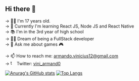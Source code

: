 ## Hi there 👋

→ 👶🏻 I'm 17 years old. <br>
→ 🧠 Currently I'm learning React JS, Node JS and React Native <br>
→ 📚 I'm in the 3rd year of high school <br>
→ 👨‍🎓 Dream of being a FullStack developer <br>
→ 💬 Ask me about games 🎮 <br>

→ 📫 How to reach me: armando.vinicius12@gmail.com <br>
→ <img src="https://cdn2.iconfinder.com/data/icons/metro-uinvert-dock/256/Twitter_NEW.png" alt="twitter logo" width="16px"></img> Twitter: [vini_armand0](https://twitter.com/vini_armand0)

[![Anurag's GitHub stats](https://github-readme-stats.vercel.app/api?username=ArmandoVinicius&count_private=true&show_icons=true&?theme=calm)](https://github.com/anuragha/github-readme-stats)
[![Top Langs](https://github-readme-stats.vercel.app/api/top-langs/?username=ArmandoVinicius)](https://github.com/anuraghazra/github-readme-stats)

<!--
**ArmandoVinicius/ArmandoVinicius** is a ✨ _special_ ✨ repository because its `README.md` (this file) appears on your GitHub profile.

Here are some ideas to get you started:

- 🔭 I’m currently working on ...
- 👯 I’m looking to collaborate on ...
- 🤔 I’m looking for help with ...
- 😄 Pronouns: ...

-->
